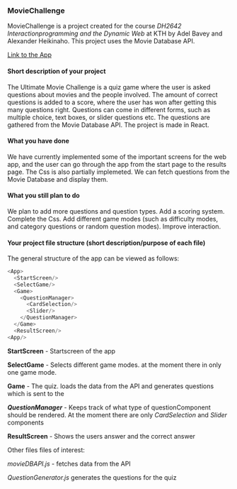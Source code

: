 ### MovieChallenge
MovieChallenge is a project created for the course *DH2642 Interactionprogramming and the Dynamic Web* at KTH by Adel Bavey and Alexander Heikinaho.
This project uses the Movie Database API.

[Link to the App](https://test-f51e3.firebaseapp.com/)

#### Short description of your project

The Ultimate Movie Challenge is a quiz game where the user is asked questions about movies and the people involved. The amount of correct questions is added to a score, where the user has won after getting this many questions right. Questions can come in different forms, such as multiple choice, text boxes, or slider questions etc. The questions are gathered from the Movie Database API. The project is made in React.

#### What you have done

We have currently implemented some of the important screens for the web app, and the user can go through the app from the start page to the results page. The Css is also partially implemeted. We can fetch questions from the Movie Database and display them.

#### What you still plan to do

We plan to add more questions and question types. Add a scoring system. Complete the Css. Add different game modes (such as difficulty modes, and category questions or random question modes). Improve interaction.

#### Your project file structure (short description/purpose of each file)

The general structure of the app can be viewed as follows:
```javascript
<App>
  <StartScreen/>
  <SelectGame/>
  <Game>
    <QuestionManager>
      <CardSelection/>
      <Slider/>
    </QuestionManager>
  </Game>
  <ResultScreen/>
<App/>
```
**StartScreen** - Startscreen of the app 

**SelectGame** - Selects different game modes. at the moment there in only one game mode.

**Game** - The quiz. loads the data from the API and generates questions which is sent to the 

***QuestionManager*** - Keeps track of what type of questionComponent should be rendered. At the moment there are only _CardSelection_ and _Slider_ components

**ResultScreen** - Shows the users answer and the correct answer

Other files files of interest:

_movieDBAPI.js_ - fetches data from the API

_QuestionGenerator.js_ generates the questions for the quiz
